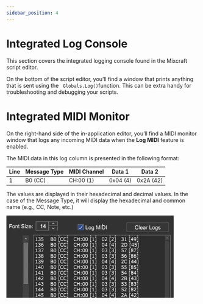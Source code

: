 ```yaml
---
sidebar_position: 4
---
```


# Integrated Log Console

This section covers the integrated logging console found in the Mixcraft script editor.

On the bottom of the script editor, you’ll find a window that prints anything that is sent using the ``` Globals.Log()```function. This can be extra handy for troubleshooting and debugging your scripts.


# Integrated MIDI Monitor

On the right-hand side of the in-application editor, you’ll find a MIDI monitor window that logs any incoming MIDI data when the **Log MIDI** feature is enabled.

The MIDI data in this log column is presented in the following format:

Line | Message Type | MIDI Channel | Data 1 | Data 2
---  | ---          | ---          | ---    | ---        
1	 | B0 (CC)      | CH:00 (1)		   | 0x04 (4) 	| 0x2A (42)  
  
The values are displayed in their hexadecimal and decimal values. In the case of the Message Type, it will display the hexadecimal and common name (e.g., CC, Note, etc.)

![](/img/MIDImonitor.png)